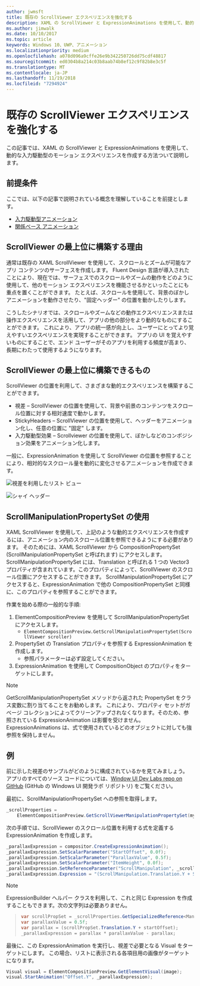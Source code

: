```yaml
---
author: jwmsft
title: 既存の ScrollViewer エクスペリエンスを強化する
description: XAML の ScrollViewer と ExpressionAnimations を使用して、動的な入力駆動型のモーション エクスペリエンスを作成する方法ついて説明します。
ms.author: jimwalk
ms.date: 10/10/2017
ms.topic: article
keywords: Windows 10、UWP、アニメーション
ms.localizationpriority: medium
ms.openlocfilehash: a078d096a9cffe26e9b342250726dd75cdf48817
ms.sourcegitcommit: ed0304b8a214c03b8aab74b8ef12c9f82b8e3c5f
ms.translationtype: MT
ms.contentlocale: ja-JP
ms.lasthandoff: 11/19/2018
ms.locfileid: "7294924"
---
```

# <a name="enhance-existing-scrollviewer-experiences"></a>既存の ScrollViewer エクスペリエンスを強化する

この記事では、XAML の ScrollViewer と ExpressionAnimations を使用して、動的な入力駆動型のモーション エクスペリエンスを作成する方法ついて説明します。

## <a name="prerequisites"></a>前提条件

ここでは、以下の記事で説明されている概念を理解していることを前提とします。

- [入力駆動型アニメーション](input-driven-animations.md)
- [関係ベース アニメーション](relation-animations.md)

## <a name="why-build-on-top-of-scrollviewer"></a>ScrollViewer の最上位に構築する理由

通常は既存の XAML ScrollViewer を使用して、スクロールとズームが可能なアプリ コンテンツのサーフェスを作成します。 Fluent Design 言語が導入されたことにより、現在では、サーフェスでのスクロールやズームの動作をどのように使用して、他のモーション エクスペリエンスを機能させるかといったことにも重点を置くことができます。 たとえば、スクロールを使用して、背景のぼかしアニメーションを動作させたり、"固定ヘッダー" の位置を動かしたりします。

こうしたシナリオでは、スクロールやズームなどの動作エクスペリエンスまたは操作エクスペリエンスを活用して、アプリの他の部分をより動的なものにすることができます。 これにより、アプリの統一感が向上し、ユーザーにとってより覚えやすいエクスペリエンスを実現することができます。 アプリの UI を覚えやすいものにすることで、エンド ユーザーがそのアプリを利用する頻度が高まり、長期にわたって使用するようになります。

## <a name="what-can-you-build-on-top-of-scrollviewer"></a>ScrollViewer の最上位に構築できるもの

ScrollViewer の位置を利用して、さまざまな動的エクスペリエンスを構築することができます。

- 視差 – ScrollViewer の位置を使用して、背景や前景のコンテンツをスクロール位置に対する相対速度で動かします。
- StickyHeaders – ScrollViewer の位置を使用して、ヘッダーをアニメーション化し、任意の位置に "固定" します。
- 入力駆動型効果 – Scrollviewer の位置を使用して、ぼかしなどのコンポジション効果をアニメーション化します。

一般に、ExpressionAnimation を使用して ScrollViewer の位置を参照することにより、相対的なスクロール量を動的に変化させるアニメーションを作成できます。

![視差を利用したリスト ビュー](images/animation/parallax.gif)

![シャイ ヘッダー](images/animation/shy-header.gif)

## <a name="using-scrollmanipulationpropertyset"></a>ScrollManipulationPropertySet の使用

XAML ScrollViewer を使用して、上記のような動的エクスペリエンスを作成するには、アニメーション内のスクロール位置を参照できるようにする必要があります。 そのためには、XAML ScrollViewer から CompositionPropertySet (ScrollManipulationPropertySet と呼ばれます) にアクセスします。
ScrollManipulationPropertySet には、Translation と呼ばれる 1 つの Vector3 プロパティが含まれています。このプロパティによって、ScrollViewer のスクロール位置にアクセスすることができます。 ScrollManipulationPropertySet にアクセスすると、ExpressionAnimation で他の CompositionPropertySet と同様に、このプロパティを参照することができます。

作業を始める際の一般的な手順:

1. ElementCompositionPreview を使用して ScrollManipulationPropertySet にアクセスします。
    - `ElementCompositionPreview.GetScrollManipulationPropertySet(ScrollViewer scroller)`
1. PropertySet の Translation プロパティを参照する ExpressionAnimation を作成します。
    - 参照パラメーターは必ず設定してください。
1. ExpressionAnimation を使用して CompositionObject のプロパティをターゲットにします。

> [!NOTE]
> GetScrollManipulationPropertySet メソッドから返された PropertySet をクラス変数に割り当てることをお勧めします。 これにより、プロパティ セットがガベージ コレクションによってクリーンアップされなくなります。そのため、参照されている ExpressionAnimation は影響を受けません。 ExpressionAnimations は、式で使用されているどのオブジェクトに対しても強参照を保持しません。

## <a name="example"></a>例

前に示した視差のサンプルがどのように構成されているかを見てみましょう。 アプリのすべてのソース コードについては、[Window UI Dev Labs repo on GitHub](https://github.com/Microsoft/WindowsUIDevLabs) (GitHub の Windows UI 開発ラボ リポジトリ) をご覧ください。

最初に、ScrollManipulationPropertySet への参照を取得します。

```csharp
_scrollProperties =
    ElementCompositionPreview.GetScrollViewerManipulationPropertySet(myScrollViewer);
```

次の手順では、ScrollViewer のスクロール位置を利用する式を定義する ExpressionAnimation を作成します。

```csharp
_parallaxExpression = compositor.CreateExpressionAnimation();
_parallaxExpression.SetScalarParameter("StartOffset", 0.0f);
_parallaxExpression.SetScalarParameter("ParallaxValue", 0.5f);
_parallaxExpression.SetScalarParameter("ItemHeight", 0.0f);
_parallaxExpression.SetReferenceParameter("ScrollManipulation", _scrollProperties);
_parallaxExpression.Expression = "(ScrollManipulation.Translation.Y + StartOffset - (0.5 * ItemHeight)) * ParallaxValue - (ScrollManipulation.Translation.Y + StartOffset - (0.5 * ItemHeight))";
```

> [!NOTE]
> ExpressionBuilder ヘルパー クラスを利用して、これと同じ Expression を作成することもできます。次の文字列は必要ありません。

> ```csharp
> var scrollPropSet = _scrollProperties.GetSpecializedReference<ManipulationPropertySetReferenceNode>();
> var parallaxValue = 0.5f;
> var parallax = (scrollPropSet.Translation.Y + startOffset);
> _parallaxExpression = parallax * parallaxValue - parallax;
> ```

最後に、この ExpressionAnimation を実行し、視差で必要となる Visual をターゲットにします。 この場合、リストに表示される各項目用の画像がターゲットになります。

```csharp
Visual visual = ElementCompositionPreview.GetElementVisual(image);
visual.StartAnimation("Offset.Y", _parallaxExpression);
```